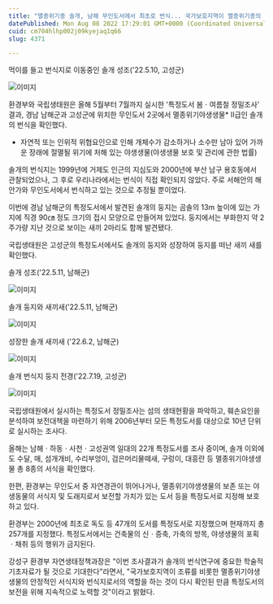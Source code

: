 ```yaml
---
title: "멸종위기종 솔개, 남해 무인도서에서 최초로 번식... 국가보호지역이 멸종위기종의 안정적 서식지"
datePublished: Mon Aug 08 2022 17:29:01 GMT+0000 (Coordinated Universal Time)
cuid: cm704hlhp002j09kyejaq1q66
slug: 4371

---
```



먹이를 들고 번식지로 이동중인 솔개 성조('22.5.10, 고성군)

![이미지](https://cdn.hashnode.com/res/hashnode/image/upload/v1739256614170/8fbdd8bd-31bf-4d1e-854b-65a1b8c4bb0c.png)

환경부와 국립생태원은 올해 5월부터 7월까지 실시한 '특정도서 봄ㆍ여름철 정밀조사' 결과, 경남 남해군과 고성군에 위치한 무인도서 2곳에서 멸종위기야생생물* Ⅱ급인 솔개의 번식을 확인했다.

* 자연적 또는 인위적 위협요인으로 인해 개체수가 감소하거나 소수만 남아 있어 가까운 장래에 절멸될 위기에 처해 있는 야생생물(야생생물 보호 및 관리에 관한 법률)

솔개의 번식지는 1999년에 거제도 인근의 지심도와 2000년에 부산 남구 용호동에서 관찰되었으나, 그 후로 우리나라에서는 번식이 직접 확인되지 않았다. 주로 서해안의 해안가와 무인도서에서 번식하고 있는 것으로 추정될 뿐이었다.

이번에 경남 남해군의 특정도서에서 발견된 솔개의 둥지는 곰솔의 13m 높이에 있는 가지에 직경 90㎝ 정도 크기의 접시 모양으로 만들어져 있었다. 둥지에서는 부화한지 약 2주가량 지난 것으로 보이는 새끼 2마리도 함께 발견됐다.

국립생태원은 고성군의 특정도서에서도 솔개의 둥지와 성장하여 둥지를 떠난 새끼 새를 확인했다.

솔개 성조('22.5.11, 남해군)

![이미지](https://cdn.hashnode.com/res/hashnode/image/upload/v1739256616290/03cba23f-df4f-4379-9356-27379671c5ae.png)

솔개 둥지와 새끼새('22.5.11, 남해군)

![이미지](https://cdn.hashnode.com/res/hashnode/image/upload/v1739256618942/50368df5-4168-4101-b48c-bf3fc699cec8.png)

성장한 솔개 새끼새 ('22.6.2, 남해군)

![이미지](https://cdn.hashnode.com/res/hashnode/image/upload/v1739256621521/7a2d9808-c87b-41e5-bb1b-de4d5e0e34f6.png)

솔개 번식지 둥지 전경('22.7.19, 고성군)

![이미지](https://cdn.hashnode.com/res/hashnode/image/upload/v1739256624393/181f67d3-27fe-46d9-937f-84a6aac01ea5.png)

국립생태원에서 실시하는 특정도서 정밀조사는 섬의 생태현황을 파악하고, 훼손요인을 분석하여 보전대책을 마련하기 위해 2006년부터 모든 특정도서를 대상으로 10년 단위로 실시하는 조사다.

올해는 남해ㆍ하동ㆍ사천ㆍ고성권역 일대의 22개 특정도서를 조사 중이며, 솔개 이외에도 수달, 매, 섬개개비, 수리부엉이, 검은머리물떼새, 구렁이, 대흥란 등 멸종위기야생생물 총 8종의 서식을 확인했다.

한편, 환경부는 무인도서 중 자연경관이 뛰어나거나, 멸종위기야생생물의 보존 또는 야생동물의 서식지 및 도래지로서 보전할 가치가 있는 도서 등을 특정도서로 지정해 보호하고 있다.

환경부는 2000년에 최초로 독도 등 47개의 도서를 특정도서로 지정했으며 현재까지 총 257개를 지정했다. 특정도서에서는 건축물의 신ㆍ증축, 가축의 방목, 야생생물의 포획ㆍ채취 등의 행위가 금지된다.

강성구 환경부 자연생태정책과장은 "이번 조사결과가 솔개의 번식연구에 중요한 학술적 기초자료가 될 것으로 기대한다"라면서, "국가보호지역이 조류를 비롯한 멸종위기야생생물의 안정적인 서식지와 번식지로서의 역할을 하는 것이 다시 확인된 만큼 특정도서의 보전을 위해 지속적으로 노력할 것"이라고 밝혔다.
